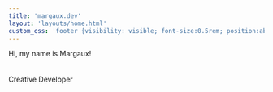 ```yaml
---
title: 'margaux.dev'
layout: 'layouts/home.html'
custom_css: 'footer {visibility: visible; font-size:0.5rem; position:absolute;bottom:1rem;} p {font-size: 2.5em} p {font-family: Roboto} main {margin-top: 15%;}'
---
```


Hi, my name is Margaux<span id="dot">!</span>
<br>
<br><br>
<span id="inter"><span id="dot">Creative Developer</span></span>
